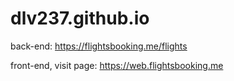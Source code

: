 # dlv237.github.io

back-end: https://flightsbooking.me/flights

front-end, visit page: https://web.flightsbooking.me

